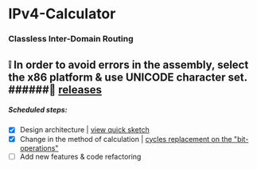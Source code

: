 # IPv4-Calculator
### Classless Inter-Domain Routing
:grey_exclamation: In order to avoid errors in the assembly, select the x86 platform & use UNICODE character set.
######:ghost: [releases](https://github.com/Art-Stea1th/IP-Calc/releases)
--
##### Scheduled steps:
- [x] Design architecture | [view quick sketch](https://github.com/Art-Stea1th/IP-Calc/blob/master/Diagrams/IP-Calc%20class-diagram.pdf)
- [x] Change in the method of calculation | [cycles replacement on the "bit-operations"](https://github.com/Art-Stea1th/IP-Calc/commit/75c4d2a3eab22fee181a3c37ec83b442f7b85c45)
- [ ] Add new features & code refactoring
